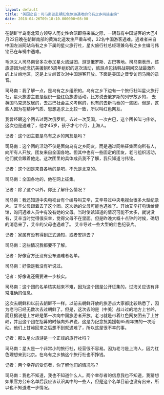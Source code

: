 ```yaml
---
layout: default
title: "美国之音：司马南谈赴朝红色旅游遇难的乌有之乡网站主编"
date: 2018-04-26T09:18:10.000000+08:00
---
```


在朝鲜半岛南北双方领导人历史性会晤即将来临之际，一辆载有中国游客的大巴4月22日晚在朝鲜南部的黄海北道发生严重车祸，32名中国游客遇难。遇难者来自中国左派网站乌有之乡下属的星火旅行社，星火旅行社总经理兼乌有之乡主编刁伟铭已在车祸中遇难。

毛派文人司马南曾多次参加星火旅游团，游览俄罗斯、古巴等地。司马南表示，该旅游团为纪念抗美援朝65周年组织的这次活动，旅游点包括韩战期间交战最激烈的上甘岭地区，这是上甘岭首次对中国游客开放。下面是美国之音专访司马南的录音。

司马南：我了解一点，是乌有之乡组织的。乌有之乡下边有一个旅行社叫星火旅行社，星火旅游主要是组织一些红色旅游活动，比方说去俄罗斯的列宁故乡的， 去英国马克思故居的，去古巴社会主义考察的，也有的去新马泰的一些团。但是，这些人因为在精神气质、思想追求上比较一致，所以叫红色网友。

我曾经跟这个团去过两次俄罗斯，去过一次英国，一次古巴，这个团长叫刁伟铭，这次也是遇难了，他才45岁，孩子才七个月，上海人。

记者：这个团主要是乌有之乡的网友是吗？

司马南：这个团的活动不仅是面向乌有之乡网友，而是通过网络征集面向所有人，向所有人开放，团友来自全国各地。但其中也有一些固定的团友，老刁组织活动，他们就会跟着他走。这次团里的具体成员我不了解，我只知道刁伟铭。

记者：这个团是来自各地的是吧，不光是北京的。

司马南：全国各地的，他在网上征集。

记者：除了这个以外，你还了解什么情况？

司马南：我还知道中央电视台有个编导叫艾辛，艾辛导过中央电视台很多大型纪录片。艾辛父母跟着去了这个团。这次她的父母可能也遇难了。开始艾辛打电话给使馆，询问遇难人员中有没有她的父母。当时使馆知道的情况可能不太多，就说没有，艾辛当时觉得很庆幸，觉得父母不在里面。但是昨晚大概十点钟的时候，确切的消息来了，艾辛的父母也遇难了。 艾辛导过一些大型的红色纪录片。

记者：家属有没有得到正式通知，或者安排去？

司马南：这些情况我都要不了解。

记者：好像官方还没有公布遇难者名单。

司马南：好像是我没有听说过。

记者：好像说还需要进一步核实。

司马南：这个团的名单核实起来不难，因为这个团是公开征集的，过海关应该有非常准确的信息。

这次去朝鲜和以前去朝鲜不一样。以前去朝鲜开放的旅游点大家都比较熟悉了，因为老刁已经无数次去过朝鲜了。但是，这次去的是（中美）战斗过的地方上甘岭，而且据说是上甘岭是第一次向中国旅游者开放。老刁就是带着红色网友团去了上甘岭，并且这个团在招募的时候向外界说，这是为纪念抗美援朝65周年搞的一次活动。他们上甘岭回来之后想不到就遇难了，所以这是很不幸的事。

记者：那么星火旅游是一个正规的旅行社吗？

司马南：星火是一个非常小的旅行社，经营很不容易。因为老刁是上海人，因为红色理想来到北京。在乌有之乡搞这个旅行社也不挣钱。

记者：两个幸存的受伤者，你了解他们的情况吗？

司马南：我也不知道，我也不知道什么人。两个幸存者的信息我也不知道，我猜想如果官方公布名单后我应该认识其中的一些人，但是这个名单目前也没有出来，所以也不知道进一步情况。

